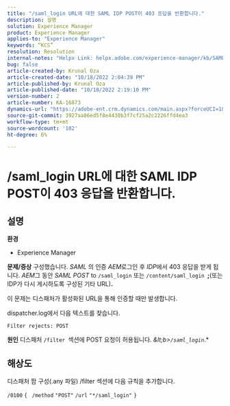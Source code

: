 ```yaml
---
title: "/saml_login URL에 대한 SAML IDP POST이 403 응답을 반환합니다."
description: 설명
solution: Experience Manager
product: Experience Manager
applies-to: "Experience Manager"
keywords: “KCS”
resolution: Resolution
internal-notes: "Helpx Link: helpx.adobe.com/experience-manager/kb/SAML-IDP-POST-to-saml-login-url-returns-403-response-AEM-6-x0.html"
bug: false
article-created-by: Krunal Oza
article-created-date: "10/18/2022 2:04:39 PM"
article-published-by: Krunal Oza
article-published-date: "10/18/2022 2:19:10 PM"
version-number: 2
article-number: KA-16873
dynamics-url: "https://adobe-ent.crm.dynamics.com/main.aspx?forceUCI=1&pagetype=entityrecord&etn=knowledgearticle&id=db0f1fcc-ed4e-ed11-bba2-00224808679b"
source-git-commit: 3927aa86ed5f8e4430b3f7cf25a2c2226ffd4ea3
workflow-type: tm+mt
source-wordcount: '102'
ht-degree: 6%

---
```


# /saml_login URL에 대한 SAML IDP POST이 403 응답을 반환합니다.

## 설명

<b>환경</b>
- Experience Manager



<b>문제/증상</b>
구성했습니다. *SAML* 의 인증 *AEM*&#x200B;로그인 후 *IDP*&#x200B;에서 403 응답을 받게 됩니다. *AEM*&#x200B;그 동안 *SAML POST* to `/saml_login` 또는 `/content/saml_login `<b>;</b>(또는 IDP가 다시 게시하도록 구성된 기타 URL)<b>.</b>

이 문제는 디스패처가 활성화된 URL을 통해 인증할 때만 발생합니다.

dispatcher.log에서 다음 텍스트를 찾습니다.

`Filter rejects: POST`


<b>원인</b>
디스패처 `/filter `섹션에 POST 요청이 허용됩니다. *\&lt;b>`/saml_login`*.*


## 해상도


디스패처 팜 구성(.any 파일) /filter 섹션에 다음 규칙을 추가합니다.

`/0100` `{ ` `/method` `"POST"` `/url` `"*/saml_login"` `}`
